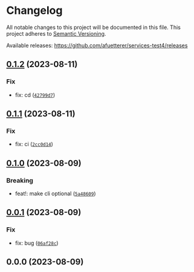 # Changelog

All notable changes to this project will be documented in this file. This project adheres to [Semantic Versioning](https://semver.org/spec/v2.0.0.html).

Available releases: <https://github.com/afuetterer/services-test4/releases>







## [0.1.2](https://github.com/afuetterer/services-test4/compare/0.1.1...0.1.2) (2023-08-11)


### Fix

* fix: cd ([`42799d7`](https://github.com/afuetterer/services-test4/commit/42799d7b82a025533e51b319045e2f9a2c0bf0f7))




## [0.1.1](https://github.com/afuetterer/services-test4/compare/0.1.0...0.1.1) (2023-08-11)


### Fix

* fix: ci ([`2cc0d14`](https://github.com/afuetterer/services-test4/commit/2cc0d141d5aad782cb913d48537e09357f820b2a))




## [0.1.0](https://github.com/afuetterer/services-test4/compare/0.0.1...0.1.0) (2023-08-09)


### Breaking

* feat!: make cli optional ([`5a48609`](https://github.com/afuetterer/services-test4/commit/5a48609246002ef39458418e25965f95b15a6890))




## [0.0.1](https://github.com/afuetterer/services-test4/compare/0.0.0...0.0.1) (2023-08-09)


### Fix

* fix: bug ([`06af28c`](https://github.com/afuetterer/services-test4/commit/06af28c32d912818876b0566081b1323caeafac5))



## 0.0.0 (2023-08-09)

